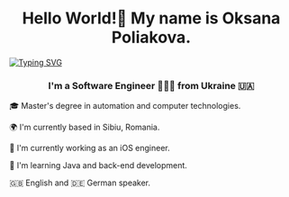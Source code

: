 <h1 align="center"> Hello World!👋 My name is Oksana Poliakova.</h1>

<a href="https://git.io/typing-svg"><img src="https://readme-typing-svg.herokuapp.com?font=Fira+Code&pause=1000&center=true&repeat=false&width=600&lines=I'm+a+Software+Engineer+%F0%9F%91%A9%F0%9F%8F%BC%E2%80%8D%F0%9F%92%BB+from+Ukraine+%F0%9F%87%BA%F0%9F%87%A6+" alt="Typing SVG" /></a>




<h3 align="center">I'm a Software Engineer 👩🏼‍💻 from Ukraine 🇺🇦 </h3>

<p> 🎓 Master's degree in automation and computer technologies.
<p> 🌍 I'm currently based in Sibiu, Romania.
<p> 🚀 I'm currently working as an iOS engineer.
<p> 🧠 I'm learning Java and back-end development.
<p> 🇬🇧 English and 🇩🇪 German speaker.

<!---
oksana-poliakova/oksana-poliakova is a ✨ special ✨ repository because its `README.md` (this file) appears on your GitHub profile.
You can click the Preview link to take a look at your changes.
--->
